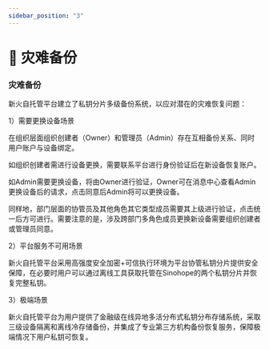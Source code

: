 ```yaml
---
sidebar_position: "3"
---
```

# 🔏 灾难备份

### 灾难备份

新火自托管平台建立了私钥分片多级备份系统，以应对潜在的灾难恢复问题：

1）需要更换设备场景

在组织层面组织创建者（Owner）和管理员（Admin）存在互相备份关系、同时用户账户与设备绑定。

如组织创建者需进行设备更换，需要联系平台进行身份验证后在新设备恢复账户。

如Admin需要更换设备，将由Owner进行验证，Owner可在消息中心查看Admin更换设备后的请求，点击同意后Admin将可以更换设备。

同样地，部门层面的协管员及其他角色其它类型成员需要其上级进行验证，点击统一后方可进行。需要注意的是，涉及跨部门多角色成员更换新设备需要组织创建者或管理员同意。

2）平台服务不可用场景

新火自托管平台采用高强度安全加密+可信执行环境为平台协管私钥分片提供安全保障，在必要时用户可以通过离线工具获取托管在Sinohope的两个私钥分片并恢复完整私钥。

3）极端场景

新火自托管平台为用户提供了金融级在线异地多活分布式私钥分布存储系统，采取三级设备隔离和离线冷存储备份，并集成了专业第三方机构备份恢复服务，保障极端情况下用户私钥可恢复。
